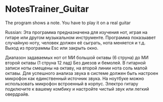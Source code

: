 NotesTrainer_Guitar
===================

The program shows a note. You have to play it on a real guitar


Russian:
Эта программа предназначена для изучения нот, играя на гитаре или другом музыкальном инструменте.
Программа показыавет случайную ноту, человек должен её сыграть, нота меняется и т.д.
Выход из программы Esc или закрыть окно.

Диапазон задаваемых нот от МИ большой октавы (6 струна) до МИ второй октавы (1 струна 12 лад)
Без диезов и бемолей. В гитарной записи ноты смещены на октаву, на второй линии нота соль малой октавы.
Для успешного анализа звука в системе должен быть настроен микрофон как единственный источник звука.
На ноутбуке можно использовать микрофон встроенный в корпус.
Электро гитару подключите к вашему комбику и настройте чистый звук или легкий овердрайв.
